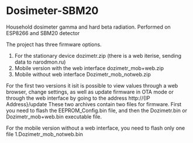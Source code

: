 # Dosimeter-SBM20
Household dosimeter gamma and hard beta radiation. Performed on ESP8266 and SBM20 detector

The project has three firmware options. 
1. For the stationary device dozimetr.zip (there is a web iterise, sending data to narodmon.ru)
2. Mobile version with the web interface dozimetr_mob+web.zip
3. Mobile without web interface Dozimetr_mob_notweb.zip

For the first two versions it isit is possible to view values through a web browser, change settings, as well as update firmware in OTA mode or through the web interface by going to the address http://{IP Address}/update
These two archives contain two files for firmware. First you need to flash the EEPROM_Config.bin file, and then the Dozimetr.bin or Dozimetr_mob+web.bin executable file.

For the mobile version without a web interface, you need to flash only one file 1.Dozimetr_mob_notweb.bin

